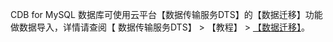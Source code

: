 CDB for MySQL 数据库可使用云平台【数据传输服务DTS】的【数据迁移】功能做数据导入，详情请查阅【 数据传输服务DTS】 > 【教程】 > <a href="http://tcecqpoc.fsphere.cn/document/product/571/8710" target="_blank">【数据迁移】</a>。




